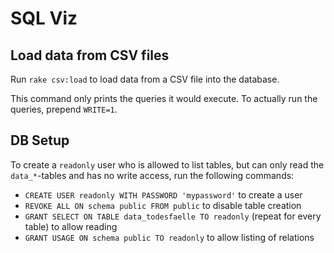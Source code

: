 # SQL Viz

## Load data from CSV files

Run `rake csv:load` to load data from a CSV file into the database.

This command only prints the queries it would execute. To actually run the
queries, prepend `WRITE=1`.

## DB Setup

To create a `readonly` user who is allowed to list tables, but can only read
the `data_*`-tables and has no write access, run the following commands:

* `CREATE USER readonly WITH PASSWORD 'mypassword'` to create a user
* `REVOKE ALL ON schema public FROM public` to disable table creation
* `GRANT SELECT ON TABLE data_todesfaelle TO readonly` (repeat for every table) to allow reading
* `GRANT USAGE ON schema public TO readonly` to allow listing of relations
